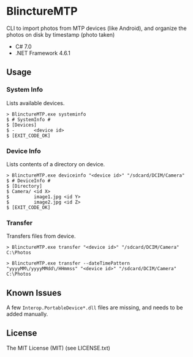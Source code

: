 # BlinctureMTP

CLI to import photos from MTP devices (like Android), and organize the photos on disk by timestamp (photo taken)

- C# 7.0
- .NET Framework 4.6.1

## Usage

### System Info

Lists available devices.

````
> BlinctureMTP.exe systeminfo
$ # SystemInfo #
$ [Devices]
$ -       <device id>
$ [EXIT_CODE_OK]
````

### Device Info

Lists contents of a directory on device.

````
> BlinctureMTP.exe deviceinfo "<device id>" "/sdcard/DCIM/Camera"
$ # DeviceInfo #
$ [Directory]
$ Camera/ <id X>
$         image1.jpg <id Y>
$         image2.jpg <id Z>
$ [EXIT_CODE_OK]
````

### Transfer

Transfers files from device.

````
> BlinctureMTP.exe transfer "<device id>" "/sdcard/DCIM/Camera" C:\Photos
````

````
> BlinctureMTP.exe transfer --dateTimePattern "yyyyMM\/yyyyMMdd\/HHmmss" "<device id>" "/sdcard/DCIM/Camera" C:\Photos
````

## Known Issues

A few `Interop.PortableDevice*.dll` files are missing, and needs to be added manually.

## License

The MIT License (MIT) (see LICENSE.txt)
